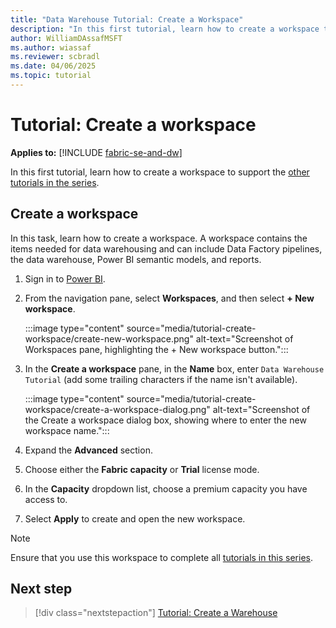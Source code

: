 ```yaml
---
title: "Data Warehouse Tutorial: Create a Workspace"
description: "In this first tutorial, learn how to create a workspace to support the other tutorials in the series."
author: WilliamDAssafMSFT
ms.author: wiassaf
ms.reviewer: scbradl
ms.date: 04/06/2025
ms.topic: tutorial
---
```


# Tutorial: Create a workspace

**Applies to:** [!INCLUDE [fabric-se-and-dw](includes/applies-to-version/fabric-se-and-dw.md)]

In this first tutorial, learn how to create a workspace to support the [other tutorials in the series](tutorial-introduction.md#data-warehouse-end-to-end-scenario).

## Create a workspace

In this task, learn how to create a workspace. A workspace contains the items needed for data warehousing and can include Data Factory pipelines, the data warehouse, Power BI semantic models, and reports.

1. Sign in to [Power BI](https://powerbi.com).

1. From the navigation pane, select **Workspaces**, and then select **+ New workspace**.

   :::image type="content" source="media/tutorial-create-workspace/create-new-workspace.png" alt-text="Screenshot of Workspaces pane, highlighting the + New workspace button.":::

1. In the **Create a workspace** pane, in the **Name** box, enter `Data Warehouse Tutorial` (add some trailing characters if the name isn't available).

   :::image type="content" source="media/tutorial-create-workspace/create-a-workspace-dialog.png" alt-text="Screenshot of the Create a workspace dialog box, showing where to enter the new workspace name.":::

1. Expand the **Advanced** section.

1. Choose either the **Fabric capacity** or **Trial** license mode.

1. In the **Capacity** dropdown list, choose a premium capacity you have access to.

1. Select **Apply** to create and open the new workspace.

> [!NOTE]
> Ensure that you use this workspace to complete all [tutorials in this series](tutorial-introduction.md#data-warehouse-end-to-end-scenario).

## Next step

> [!div class="nextstepaction"]
> [Tutorial: Create a Warehouse](tutorial-create-warehouse.md)
